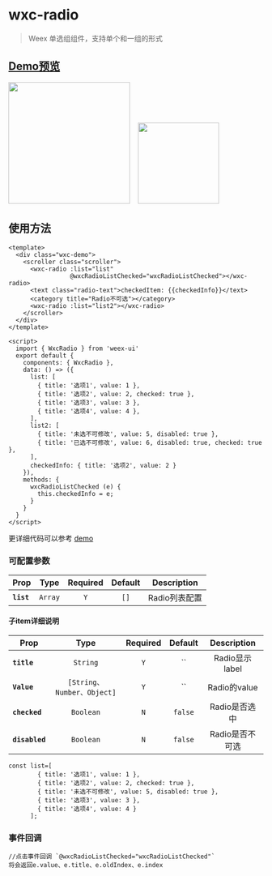 # wxc-radio 

> Weex 单选组组件，支持单个和一组的形式


## [Demo预览](https://h5.m.taobao.com/trip/wxc-radio/index.html?_wx_tpl=https%3A%2F%2Fh5.m.taobao.com%2Ftrip%2Fwxc-radio%2Fdemo%2Findex.native-min.js)

<img src="https://gw.alipayobjects.com/zos/rmsportal/AQMauSgRgIvdoSfxQVmN.gif" width="240"/>&nbsp;&nbsp;&nbsp;&nbsp;<img src="https://img.alicdn.com/tfs/TB1ORR4SpXXXXX8aXXXXXXXXXXX-200-200.png" width="160"/>


## 使用方法

```vue
<template>
  <div class="wxc-demo">
    <scroller class="scroller">
      <wxc-radio :list="list"
                 @wxcRadioListChecked="wxcRadioListChecked"></wxc-radio>
      <text class="radio-text">checkedItem: {{checkedInfo}}</text>
      <category title="Radio不可选"></category>
      <wxc-radio :list="list2"></wxc-radio>
    </scroller>
  </div>
</template>

<script>
  import { WxcRadio } from 'weex-ui'
  export default {
    components: { WxcRadio },
    data: () => ({
      list: [
        { title: '选项1', value: 1 },
        { title: '选项2', value: 2, checked: true },
        { title: '选项3', value: 3 },
        { title: '选项4', value: 4 },
      ],
      list2: [
        { title: '未选不可修改', value: 5, disabled: true },
        { title: '已选不可修改', value: 6, disabled: true, checked: true },
      ],
      checkedInfo: { title: '选项2', value: 2 }
    }),
    methods: {
      wxcRadioListChecked (e) {
        this.checkedInfo = e;
      }
    }
  }
</script>
```

更详细代码可以参考 [demo](https://github.com/alibaba/weex-ui/blob/master/example/radio/index.vue)

### 可配置参数

| Prop | Type | Required | Default | Description |
| ---- |:----:|:---:|:-------:| :----------:|
| **`list`** | `Array` | `Y` | `[]` | Radio列表配置 |

#### 子item详细说明
| Prop | Type | Required | Default | Description |
| ---- |:----:|:---:|:-------:| :----------:|
| **`title`** | `String` | `Y` | `` | Radio显示label |
| **`Value`** | `[String、Number、Object]` | `Y` | `` | Radio的value |
| **`checked`** | `Boolean` | `N` | `false` | Radio是否选中 |
| **`disabled`** | `Boolean` | `N` | `false` | Radio是否不可选 |


```
const list=[
        { title: '选项1', value: 1 },
        { title: '选项2', value: 2, checked: true },
        { title: '未选不可修改', value: 5, disabled: true },
        { title: '选项3', value: 3 },
        { title: '选项4', value: 4 }
      ];
```

### 事件回调

```
//点击事件回调 `@wxcRadioListChecked="wxcRadioListChecked"`
将会返回e.value、e.title、e.oldIndex、e.index
```
